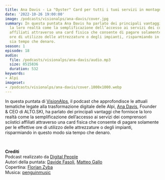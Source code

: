 ```yaml
---
title: Ana Davis - La "Oyster" Card per tutti i tuoi servizi in montagna @Cortina
date: '2022-10-26 19:00:00'
image: /podcasts/visionalps/ana-davis/cover.jpg
summary: In questa puntata Ana Davis ha parlato dei principali vantaggi che fornisce
  la loro realtà come la semplificazione dell’accesso ai servizi dei comprensori sciistici
  affiliati attraverso una card fisica che consente di pagare solamente per le effettive
  ore di utilizzo delle attrezzature o degli impianti, risparmiando in questo modo
  sia tempo che denaro.
season: 1
episode: 18
audio:
  file: /podcasts/visionalps/ana-davis/audio.mp3
  size: 8515836
  duration: 532
keywords:
- Alpi
imageset:
- /podcasts/visionalps/ana-davis/cover.1000x1000.webp
---
```


In questa puntata di [VisionAlps](https://www.visionalps.com/), il podcast che approfondisce le attuali tematiche legate alla trasformazione digitale delle Alpi, [Ana Davis](https://www.linkedin.com/in/ana-davis/), Founder & CEO di ALTO.SKI, ha parlato dei principali vantaggi che fornisce la loro realtà come la semplificazione dell’accesso ai servizi dei comprensori sciistici affiliati attraverso una card fisica che consente di pagare solamente per le effettive ore di utilizzo delle attrezzature o degli impianti, risparmiando in questo modo sia tempo che denaro.

<br>

**Crediti**<br>
Podcast realizzato da [Digital People](https://w3id.org/digitalpeople)<br>
Autori della puntata: [Davide Fasoli](https://www.linkedin.com/in/davide-fasoli-2b3246179/), [Matteo Gallo](https://www.linkedin.com/in/matteo-gallo-4a5ab31a8/)<br>
Copertina: [Florian Zyba](https://www.linkedin.com/in/florian-zyba/)<br>
Musica: [penguinmusic](https://pixabay.com/users/penguinmusic-24940186/)